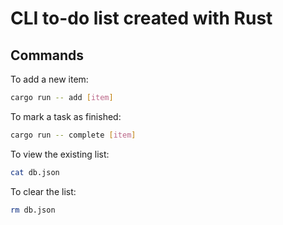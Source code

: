 # CLI to-do list created with Rust

## Commands
To add a new item:
```bash
cargo run -- add [item]
```
To mark a task as finished:
```bash
cargo run -- complete [item]
```
To view the existing list:
```bash
cat db.json
```
To clear the list:
```bash
rm db.json
```
